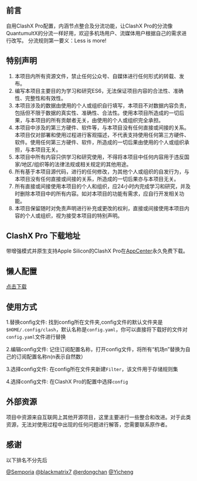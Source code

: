 ## 前言

自用ClashX Pro配置，内涵节点整合及分流功能，让ClashX Pro的分流像QuantumultX的分流一样好用，欢迎多机场用户、流媒体用户根据自己的需求进行改写。
分流规则第一要义：Less is more!


## 特别声明

1. 本项目内所有资源文件，禁止任何公众号、自媒体进行任何形式的转载、发布。
2. 编写本项目主要目的为学习和研究ES6，无法保证项目内容的合法性、准确性、完整性和有效性。
3. 本项目涉及的数据由使用的个人或组织自行填写，本项目不对数据内容负责，包括但不限于数据的真实性、准确性、合法性。使用本项目所造成的一切后果，与本项目的所有贡献者无关，由使用的个人或组织完全承担。
4. 本项目中涉及的第三方硬件、软件等，与本项目没有任何直接或间接的关系。本项目仅对部署和使用过程进行客观描述，不代表支持使用任何第三方硬件、软件。使用任何第三方硬件、软件，所造成的一切后果由使用的个人或组织承担，与本项目无关。
5. 本项目中所有内容只供学习和研究使用，不得将本项目中任何内容用于违反国家/地区/组织等的法律法规或相关规定的其他用途。
6. 所有基于本项目源代码，进行的任何修改，为其他个人或组织的自发行为，与本项目没有任何直接或间接的关系，所造成的一切后果亦与本项目无关。
7. 所有直接或间接使用本项目的个人和组织，应24小时内完成学习和研究，并及时删除本项目中的所有内容。如对本项目的功能有需求，应自行开发相关功能。
8. 本项目保留随时对免责声明进行补充或更改的权利，直接或间接使用本项目内容的个人或组织，视为接受本项目的特别声明。


## ClashX Pro 下载地址

带增强模式并原生支持Apple Silicon的ClashX Pro在[AppCenter](https://install.appcenter.ms/users/clashx/apps/clashx-pro/distribution_groups/public)永久免费下载。

## 懒人配置

[点击下载](https://raw.githubusercontent.com/GreatEugenius/Clash/master/config.yaml)

## 使用方式
1.替换config文件:
找到config所在文件夹,config文件的默认文件夹是`$HOME/.config/clash`，默认名称是`config.yaml`，你可以直接将下载好的文件对`config.yaml`文件进行替换

2.编辑config文件:
记住订阅配置名称，打开config文件，将所有“机场n”替换为自己的订阅配置名称n(n表示自然数）

3.选择config文件:
在config所在文件夹新建`Filter`，该文件用于存储规则集

4.选择config文件:
在ClashX Pro的配置中选择`config`

## 外部资源

项目中资源来自互联网上其他开源项目，这里主要进行一些整合和改进。对于此类资源，无法对使用过程中出现的任何问题进行解答，您需要联系原作者。

## 感谢

以下排名不分先后

[@Semporia](https://github.com/Semporia)   [@blackmatrix7](https://github.com/blackmatrix7)   [@erdongchan](https://github.com/erdongchanyo)   [@Yicheng](https://github.com/yichengchen)
